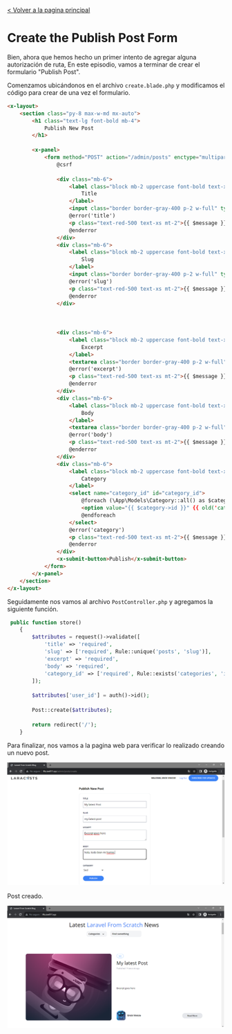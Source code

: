 [< Volver a la pagina principal](/docs/readme.md)

# Create the Publish Post Form

Bien, ahora que hemos hecho un primer intento de agregar alguna autorización de ruta, En este episodio, vamos a terminar de crear el formulario "Publish Post".

Comenzamos ubicándonos en el archivo `create.blade.php` y modificamos el código para crear de una vez el formulario.

```html
<x-layout>
    <section class="py-8 max-w-md mx-auto">
        <h1 class="text-lg font-bold mb-4">
            Publish New Post
        </h1>

        <x-panel>
            <form method="POST" action="/admin/posts" enctype="multipart/form-data">
                @csrf

                <div class="mb-6">
                    <label class="block mb-2 uppercase font-bold text-xs text-gray-700" for="title">
                        Title
                    </label>
                    <input class="border border-gray-400 p-2 w-full" type="text" name="title" id="title" value="{{ old('title') }}" required>
                    @error('title')
                    <p class="text-red-500 text-xs mt-2">{{ $message }}</p>
                    @enderror
                </div>
                <div class="mb-6">
                    <label class="block mb-2 uppercase font-bold text-xs text-gray-700" for="slug">
                        Slug
                    </label>
                    <input class="border border-gray-400 p-2 w-full" type="text" name="slug" id="slug" value="{{ old('slug') }}" required>
                    @error('slug')
                    <p class="text-red-500 text-xs mt-2">{{ $message }}</p>
                    @enderror
                </div>



                <div class="mb-6">
                    <label class="block mb-2 uppercase font-bold text-xs text-gray-700" for="excerpt">
                        Excerpt
                    </label>
                    <textarea class="border border-gray-400 p-2 w-full" name="excerpt" id="excerpt" required>{{ old('excerpt') }}</textarea>
                    @error('excerpt')
                    <p class="text-red-500 text-xs mt-2">{{ $message }}</p>
                    @enderror
                </div>
                <div class="mb-6">
                    <label class="block mb-2 uppercase font-bold text-xs text-gray-700" for="body">
                        Body
                    </label>
                    <textarea class="border border-gray-400 p-2 w-full" name="body" id="body" required>{{ old('body') }}</textarea>
                    @error('body')
                    <p class="text-red-500 text-xs mt-2">{{ $message }}</p>
                    @enderror
                </div>
                <div class="mb-6">
                    <label class="block mb-2 uppercase font-bold text-xs text-gray-700" for="category_id">
                        Category
                    </label>
                    <select name="category_id" id="category_id">
                        @foreach (\App\Models\Category::all() as $category)
                        <option value="{{ $category->id }}" {{ old('category_id') == $category->id ? 'selected' : '' }}>{{ ucwords($category->name) }}</option>
                        @endforeach
                    </select>
                    @error('category')
                    <p class="text-red-500 text-xs mt-2">{{ $message }}</p>
                    @enderror
                </div>
                <x-submit-button>Publish</x-submit-button>
            </form>
        </x-panel>
    </section>
</x-layout>
```

Seguidamente nos vamos al archivo `PostController.php` y agregamos la siguiente función.

```php
 public function store()
    {
        $attributes = request()->validate([
            'title' => 'required',
            'slug' => ['required', Rule::unique('posts', 'slug')],
            'excerpt' => 'required',
            'body' => 'required',
            'category_id' => ['required', Rule::exists('categories', 'id')]
        ]);

        $attributes['user_id'] = auth()->id();

        Post::create($attributes);

        return redirect('/');
    }
```

Para finalizar, nos vamos a la pagina web para verificar lo realizado creando un nuevo post.

![Creando un post](./images/creandopost.png)

Post creado.

![Post Creado](./images/postcreado.png)